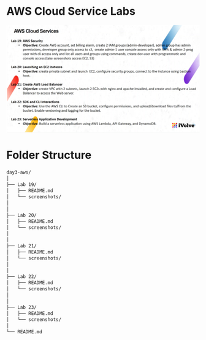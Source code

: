 # AWS Cloud Service Labs 
![alt text](AWS_CLOUD_LABS.png)

# Folder Structure
```
day3-aws/
│
├── Lab 19/
│   ├── README.md
│   └── screenshots/
│       
│       
├── Lab 20/
│   ├── README.md
│   └── screenshots/
│       
│       
├── Lab 21/
│   ├── README.md
│   └── screenshots/
│       
│       
├── Lab 22/
│   ├── README.md
│   └── screenshots/
│      
│       
├── Lab 23/
│   ├── README.md
│   └── screenshots/
│      
└── README.md
```